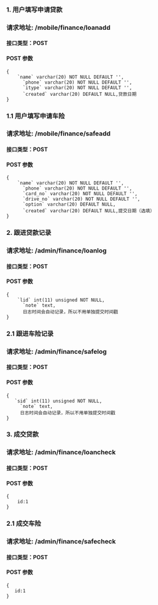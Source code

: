 ### 1. 用户填写申请贷款
### 请求地址: /mobile/finance/loanadd

#### 接口类型：POST

#### POST 参数

```
{
    `name` varchar(20) NOT NULL DEFAULT '',
      `phone` varchar(20) NOT NULL DEFAULT '',
      `itype` varchar(20) NOT NULL DEFAULT '',
      `created` varchar(20) DEFAULT NULL,贷款日期
}
```
### 1.1 用户填写申请车险
### 请求地址: /mobile/finance/safeadd

#### 接口类型：POST

#### POST 参数

```
{
    `name` varchar(20) NOT NULL DEFAULT '',
      `phone` varchar(20) NOT NULL DEFAULT '',
      `card_no` varchar(20) NOT NULL DEFAULT '',
      `drive_no` varchar(20) NOT NULL DEFAULT '',
      `option` varchar(20) DEFAULT NULL,
      `created` varchar(20) DEFAULT NULL,提交日期（选填）
}
```
### 2. 跟进贷款记录
### 请求地址: /admin/finance/loanlog

#### 接口类型：POST

#### POST 参数

```
{
    `lid` int(11) unsigned NOT NULL,
      `note` text,
      日志时间会自动记录，所以不用单独提交时间戳
}
```
### 2.1 跟进车险记录
### 请求地址: /admin/finance/safelog

#### 接口类型：POST

#### POST 参数

```
{
   `sid` int(11) unsigned NOT NULL,
     `note` text,
     日志时间会自动记录，所以不用单独提交时间戳
}
```
### 3. 成交贷款
### 请求地址: /admin/finance/loancheck

#### 接口类型：POST

#### POST 参数

```
{
    id:1
}
```
### 2.1 成交车险
### 请求地址: /admin/finance/safecheck

#### 接口类型：POST

#### POST 参数

```
{
   id:1
}
```
